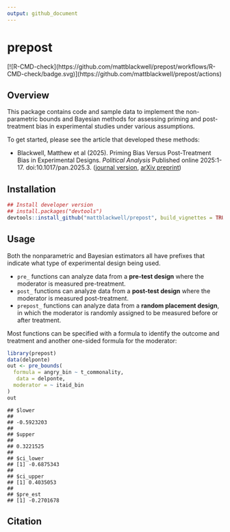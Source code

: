 ```yaml
---
output: github_document
---
```


# prepost


<!-- badges: start -->  [![R-CMD-check](https://github.com/mattblackwell/prepost/workflows/R-CMD-check/badge.svg)](https://github.com/mattblackwell/prepost/actions)
<!-- badges: end -->


## Overview

This package contains code and sample data to implement the non-parametric bounds and Bayesian methods for assessing priming and post-treatment bias in experimental studies under various assumptions.  


To get started, please see the article that developed these methods:

* Blackwell, Matthew et al (2025). Priming Bias Versus Post-Treatment Bias in Experimental Designs. *Political Analysis* Published online 2025:1-17. doi:10.1017/pan.2025.3. ([journal version](http://doi.org/10.1017/pan.2025.3), [arXiv preprint](https://arxiv.org/pdf/2306.01211))


## Installation


``` r
## Install developer version
## install.packages("devtools")
devtools::install_github("mattblackwell/prepost", build_vignettes = TRUE)
```


## Usage

Both the nonparametric and Bayesian estimators all have prefixes that indicate what type of experimental design being used.  

- `pre_` functions can analyze data from a **pre-test design** where the moderator is measured pre-treatment. 
- `post_` functions can analyze data from a **post-test design** where the moderator is measured post-treatment.
- `prepost_` functions can analyze data from a **random placement design**, in which the moderator is randomly assigned to be measured before or after treatment.

Most functions can be specified with a formula to identify the outcome and treatment and another one-sided formula for the moderator: 


``` r
library(prepost)
data(delponte)
out <- pre_bounds(
  formula = angry_bin ~ t_commonality,
   data = delponte,
  moderator = ~ itaid_bin
)
out
```

```
## $lower
##            
## -0.5923203 
## 
## $upper
##           
## 0.3221525 
## 
## $ci_lower
## [1] -0.6875343
## 
## $ci_upper
## [1] 0.4035053
## 
## $pre_est
## [1] -0.2701678
```

## Citation

